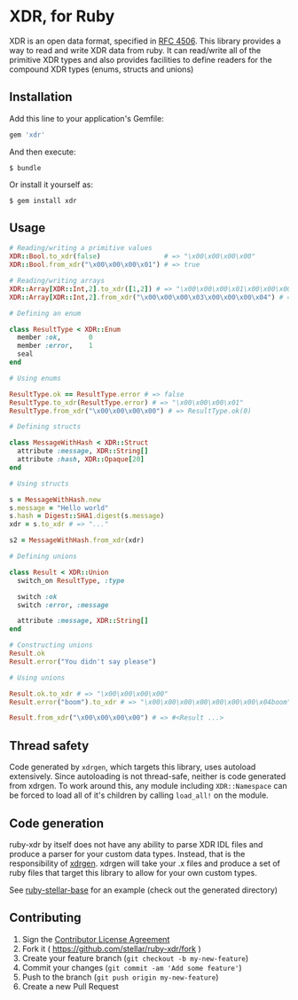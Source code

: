 # XDR, for Ruby

XDR is an open data format, specified in [RFC 4506](http://tools.ietf.org/html/rfc4506.html).  This library provides a way to read and write XDR data from ruby.  It can read/write all of the primitive XDR types and also provides facilities to define readers for the compound XDR types (enums, structs and unions)

## Installation

Add this line to your application's Gemfile:

```ruby
gem 'xdr'
```

And then execute:

    $ bundle

Or install it yourself as:

    $ gem install xdr

## Usage

```ruby
# Reading/writing a primitive values
XDR::Bool.to_xdr(false)                # => "\x00\x00\x00\x00"
XDR::Bool.from_xdr("\x00\x00\x00\x01") # => true

# Reading/writing arrays
XDR::Array[XDR::Int,2].to_xdr([1,2]) # => "\x00\x00\x00\x01\x00\x00\x00\x02"
XDR::Array[XDR::Int,2].from_xdr("\x00\x00\x00\x03\x00\x00\x00\x04") # => [3,4]

# Defining an enum

class ResultType < XDR::Enum
  member :ok,       0
  member :error,    1
  seal
end

# Using enums

ResultType.ok == ResultType.error # => false
ResultType.to_xdr(ResultType.error) # => "\x00\x00\x00\x01"
ResultType.from_xdr("\x00\x00\x00\x00") # => ResultType.ok(0)

# Defining structs

class MessageWithHash < XDR::Struct
  attribute :message, XDR::String[]
  attribute :hash, XDR::Opaque[20]
end

# Using structs

s = MessageWithHash.new
s.message = "Hello world"
s.hash = Digest::SHA1.digest(s.message)
xdr = s.to_xdr # => "..."

s2 = MessageWithHash.from_xdr(xdr)

# Defining unions

class Result < XDR::Union
  switch_on ResultType, :type

  switch :ok
  switch :error, :message

  attribute :message, XDR::String[]
end

# Constructing unions
Result.ok
Result.error("You didn't say please")

# Using unions

Result.ok.to_xdr # => "\x00\x00\x00\x00"
Result.error("boom").to_xdr # => "\x00\x00\x00\x00\x00\x00\x00\x04boom"

Result.from_xdr("\x00\x00\x00\x00") # => #<Result ...>

```

## Thread safety

Code generated by `xdrgen`, which targets this library, uses autoload extensively.
Since autoloading is not thread-safe, neither is code generated from xdrgen. To
work around this, any module including `XDR::Namespace` can be forced to load
all of it's children by calling `load_all!` on the module.

## Code generation

ruby-xdr by itself does not have any ability to parse XDR IDL files and produce a parser for your custom data types.  Instead, that is the responsibility of [xdrgen](http://github.com/stellar/xdrgen).  xdrgen will take your .x files and produce a set of ruby files that target this library to allow for your own custom types.

See [ruby-stellar-base](http://github.com/stellar/ruby-stellar-base) for an example (check out the generated directory)

## Contributing

1. Sign the [Contributor License Agreement](http://goo.gl/forms/6r7I4S0K4z)
2. Fork it ( https://github.com/stellar/ruby-xdr/fork )
2. Create your feature branch (`git checkout -b my-new-feature`)
3. Commit your changes (`git commit -am 'Add some feature'`)
4. Push to the branch (`git push origin my-new-feature`)
5. Create a new Pull Request
